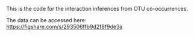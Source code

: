 This is the code for the interaction inferences from OTU co-occurrences.

The data can be accessed here:
https://figshare.com/s/293506ffb9d2f8f9de3a